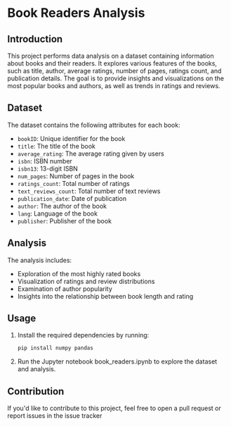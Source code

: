 # Book Readers Analysis

## Introduction

This project performs data analysis on a dataset containing information about books and their readers. It explores various features of the books, such as title, author, average ratings, number of pages, ratings count, and publication details. The goal is to provide insights and visualizations on the most popular books and authors, as well as trends in ratings and reviews.

## Dataset

The dataset contains the following attributes for each book:
- `bookID`: Unique identifier for the book
- `title`: The title of the book
- `average_rating`: The average rating given by users
- `isbn`: ISBN number
- `isbn13`: 13-digit ISBN
- `num_pages`: Number of pages in the book
- `ratings_count`: Total number of ratings
- `text_reviews_count`: Total number of text reviews
- `publication_date`: Date of publication
- `author`: The author of the book
- `lang`: Language of the book
- `publisher`: Publisher of the book

## Analysis

The analysis includes:
- Exploration of the most highly rated books
- Visualization of ratings and review distributions
- Examination of author popularity
- Insights into the relationship between book length and rating

## Usage

1. Install the required dependencies by running:
   ```bash
   pip install numpy pandas
2. Run the Jupyter notebook book_readers.ipynb to explore the dataset and analysis.

## Contribution
If you'd like to contribute to this project, feel free to open a pull request or report issues in the issue tracker
